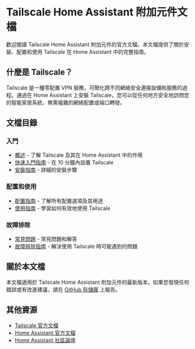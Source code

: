 # Tailscale Home Assistant 附加元件文檔

歡迎閱讀 Tailscale Home Assistant 附加元件的官方文檔。本文檔提供了關於安裝、配置和使用 Tailscale 在 Home Assistant 中的完整指南。

## 什麼是 Tailscale？

Tailscale 是一種零配置 VPN 服務，可簡化跨不同網絡安全連接設備和服務的過程。通過在 Home Assistant 上安裝 Tailscale，您可以從任何地方安全地訪問您的智能家居系統，無需複雜的網絡配置或端口轉發。

## 文檔目錄

### 入門

- [概述](overview.md) - 了解 Tailscale 及其在 Home Assistant 中的作用
- [快速入門指南](getting_started.md) - 在 10 分鐘內設置 Tailscale
- [安裝指南](installation.md) - 詳細的安裝步驟

### 配置和使用

- [配置指南](configuration.md) - 了解所有配置選項及其用途
- [使用指南](usage.md) - 學習如何有效地使用 Tailscale

### 故障排除

- [常見問題](faq.md) - 常見問題和解答
- [故障排除指南](troubleshooting.md) - 解決使用 Tailscale 時可能遇到的問題

## 關於本文檔

本文檔適用於 Tailscale Home Assistant 附加元件的最新版本。如果您發現任何錯誤或有改進建議，請在 [GitHub 存儲庫](https://github.com/hassio-addons/addon-tailscale) 上報告。

## 其他資源

- [Tailscale 官方文檔](https://tailscale.com/kb/)
- [Home Assistant 官方文檔](https://www.home-assistant.io/docs/)
- [Home Assistant 社區論壇](https://community.home-assistant.io/) 